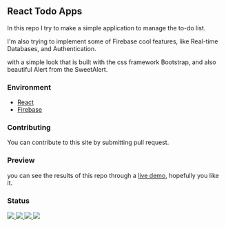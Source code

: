 ## React Todo Apps

In this repo I try to make a simple application to manage the to-do list.

I'm also trying to implement some of Firebase cool features, like Real-time
Databases, and Authentication.

with a simple look that is built with the css framework Bootstrap, and also
beautiful Alert from the SweetAlert.

### Environment

<ul>
  <li><a href="#" _target="blank">React</a></li>
  <li><a href="#" _target="blank">Firebase</a></li>
</ul>

### Contributing

You can contribute to this site by submitting pull request.

### Preview

you can see the results of this repo through a <a href="#">live demo</a>,
hopefully you like it.

### Status

<p>
  <a href="#" _target="blank">
    <img src="https://img.shields.io/badge/stages-development-informational">
  </a>
  <a href="#" _target="blank">
    <img src="https://img.shields.io/github/repo-size/novaardiansyah/react-todo-apps?label=size&color=informational" />
  </a>
  <a href="https://github.com/novaardiansyah/react-todo-apps/blob/main/LICENSE" _target="blank">
    <img src="https://img.shields.io/github/license/novaardiansyah/react-todo-apps?label=license&color=informational" />
  </a>
  <a href="https://github.com/novaardiansyah/react-todo-apps/commits/main" _target="blank">
    <img src="https://img.shields.io/github/last-commit/novaardiansyah/react-todo-apps/main?color=informational" />
  </a>
</p>
